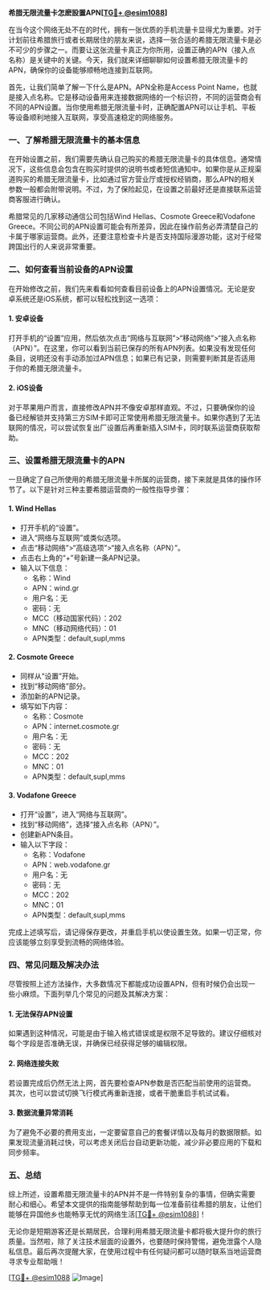 **希腊无限流量卡怎麽設置APN[[TG💪+ @esim1088](https://t.me/s/esim1088)]**

在当今这个网络无处不在的时代，拥有一张优质的手机流量卡显得尤为重要。对于计划前往希腊旅行或者长期居住的朋友来说，选择一张合适的希腊无限流量卡是必不可少的步骤之一。而要让这张流量卡真正为你所用，设置正确的APN（接入点名称）是关键中的关键。今天，我们就来详细聊聊如何设置希腊无限流量卡的APN，确保你的设备能够顺畅地连接到互联网。

首先，让我们简单了解一下什么是APN。APN全称是Access Point Name，也就是接入点名称。它是移动设备用来连接数据网络的一个标识符，不同的运营商会有不同的APN设置。当你使用希腊无限流量卡时，正确配置APN可以让手机、平板等设备顺利地接入互联网，享受高速稳定的网络服务。

### **一、了解希腊无限流量卡的基本信息**

在开始设置之前，我们需要先确认自己购买的希腊无限流量卡的具体信息。通常情况下，这些信息会包含在购买时提供的说明书或者短信通知中。如果你是从正规渠道购买的希腊无限流量卡，比如通过官方营业厅或授权经销商，那么APN的相关参数一般都会附带说明。不过，为了保险起见，在设置之前最好还是直接联系运营商客服进行确认。

希腊常见的几家移动通信公司包括Wind Hellas、Cosmote Greece和Vodafone Greece。不同公司的APN设置可能会有所差异，因此在操作前务必弄清楚自己的卡属于哪家运营商。此外，还要注意检查卡片是否支持国际漫游功能，这对于经常跨国出行的人来说非常重要。

### **二、如何查看当前设备的APN设置**

在开始修改之前，我们先来看看如何查看目前设备上的APN设置情况。无论是安卓系统还是iOS系统，都可以轻松找到这一选项：

#### **1. 安卓设备**
打开手机的“设置”应用，然后依次点击“网络与互联网”>“移动网络”>“接入点名称（APN）”。在这里，你可以看到当前已保存的所有APN列表。如果没有发现任何条目，说明还没有手动添加过APN信息；如果已有记录，则需要判断其是否适用于你的希腊无限流量卡。

#### **2. iOS设备**
对于苹果用户而言，直接修改APN并不像安卓那样直观。不过，只要确保你的设备已经解锁并支持第三方SIM卡即可正常使用希腊无限流量卡。如果你遇到了无法联网的情况，可以尝试恢复出厂设置后再重新插入SIM卡，同时联系运营商获取帮助。

### **三、设置希腊无限流量卡的APN**

一旦确定了自己所使用的希腊无限流量卡所属的运营商，接下来就是具体的操作环节了。以下是针对三种主要希腊运营商的一般性指导步骤：

#### **1. Wind Hellas**
- 打开手机的“设置”。
- 进入“网络与互联网”或类似选项。
- 点击“移动网络”>“高级选项”>“接入点名称（APN）”。
- 点击右上角的“+”号新建一条APN记录。
- 输入以下信息：
  - 名称：Wind
  - APN：wind.gr
  - 用户名：无
  - 密码：无
  - MCC（移动国家代码）：202
  - MNC（移动网络代码）：01
  - APN类型：default,supl,mms

#### **2. Cosmote Greece**
- 同样从“设置”开始。
- 找到“移动网络”部分。
- 添加新的APN记录。
- 填写如下内容：
  - 名称：Cosmote
  - APN：internet.cosmote.gr
  - 用户名：无
  - 密码：无
  - MCC：202
  - MNC：01
  - APN类型：default,supl,mms

#### **3. Vodafone Greece**
- 打开“设置”，进入“网络与互联网”。
- 找到“移动网络”，选择“接入点名称（APN）”。
- 创建新APN条目。
- 输入以下字段：
  - 名称：Vodafone
  - APN：web.vodafone.gr
  - 用户名：无
  - 密码：无
  - MCC：202
  - MNC：01
  - APN类型：default,supl,mms

完成上述填写后，请记得保存更改，并重启手机以使设置生效。如果一切正常，你应该能够立刻享受到流畅的网络体验。

### **四、常见问题及解决办法**

尽管按照上述方法操作，大多数情况下都能成功设置APN，但有时候仍会出现一些小麻烦。下面列举几个常见的问题及其解决方案：

#### **1. 无法保存APN设置**
如果遇到这种情况，可能是由于输入格式错误或是权限不足导致的。建议仔细核对每个字段是否准确无误，并确保已经获得足够的编辑权限。

#### **2. 网络连接失败**
若设置完成后仍然无法上网，首先要检查APN参数是否匹配当前使用的运营商。其次，也可以尝试切换飞行模式再重新连接，或者干脆重启手机试试看。

#### **3. 数据流量异常消耗**
为了避免不必要的费用支出，一定要留意自己的套餐详情以及每月的数据限额。如果发现流量消耗过快，可以考虑关闭后台自动更新功能，减少非必要应用的下载和同步频率。

### **五、总结**

综上所述，设置希腊无限流量卡的APN并不是一件特别复杂的事情，但确实需要耐心和细心。希望本文提供的指南能够帮助到每一位准备前往希腊的朋友，让他们能够在异国他乡也能畅享无忧的网络生活[[TG💪+ @esim1088](https://t.me/s/esim1088)]！

无论你是短期游客还是长期居民，合理利用希腊无限流量卡都将极大提升你的旅行质量。当然啦，除了关注技术层面的设置外，也要随时保持警惕，避免泄露个人隐私信息。最后再次提醒大家，在使用过程中有任何疑问都可以随时联系当地运营商寻求专业帮助哦！

[[TG💪+ @esim1088](https://t.me/s/esim1088) ![Image](https://i.postimg.cc/4NQfJmqS/Snipaste-2025-05-13-00-14-12.png)]